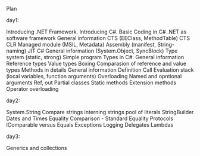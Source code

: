 Plan

day1:

Introducing .NET Framework. Introducing C#. Basic Coding in C#
.NET as software framework
General information
CTS (EEClass, MethodTable)
CTS
CLR
Managed module (MSIL, Metadata)
Assembly (manifest, String-naming)
JIT
C#
General information (System.Object, SyncBlock)
Type system (static, strong)
Simple program
Types in C#.
General information
Reference types
Value types
Boxing
Comparasion of reference and value types
Methods in details
General information
Definition
Call
Evaluation stack (local variables, function arguments)
Overloading
Named and opntional arguments
Ref, out
Partial classes
Static methods
Extension methods
Operator overloading

day2:

System.String
Compare strings
interning strings
pool of literals
StringBuilder
Dates and Times
Equality Comparison - Standard Equality Protocols
IComparable versus Equals
Exceptions
Logging
Delegates
Lambdas

day3:

Generics and collections
